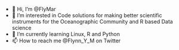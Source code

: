 - 👋 Hi, I’m @FlyMar
- 👀 I’m interested in Code solutions for making better scientific instruments for the Oceanographic Community and R based Data science
- 🌱 I’m currently learning Linux, R and Python
- 📫 How to reach me @Flynn_Y_M on Twitter 
